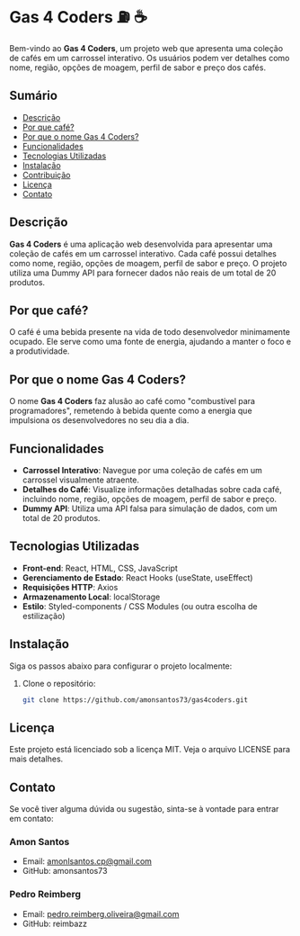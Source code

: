# Gas 4 Coders ⛽ ☕

Bem-vindo ao **Gas 4 Coders**, um projeto web que apresenta uma coleção de cafés em um carrossel interativo. Os usuários podem ver detalhes como nome, região, opções de moagem, perfil de sabor e preço dos cafés.

## Sumário

- [Descrição](#descrição)
- [Por que café?](#por-que-café)
- [Por que o nome Gas 4 Coders?](#por-que-o-nome-gas-4-coders)
- [Funcionalidades](#funcionalidades)
- [Tecnologias Utilizadas](#tecnologias-utilizadas)
- [Instalação](#instalação)
- [Contribuição](#contribuição)
- [Licença](#licença)
- [Contato](#contato)

## Descrição

**Gas 4 Coders** é uma aplicação web desenvolvida para apresentar uma coleção de cafés em um carrossel interativo. Cada café possui detalhes como nome, região, opções de moagem, perfil de sabor e preço. O projeto utiliza uma Dummy API para fornecer dados não reais de um total de 20 produtos.

## Por que café?

O café é uma bebida presente na vida de todo desenvolvedor minimamente ocupado. Ele serve como uma fonte de energia, ajudando a manter o foco e a produtividade.

## Por que o nome Gas 4 Coders?

O nome **Gas 4 Coders** faz alusão ao café como "combustível para programadores", remetendo à bebida quente como a energia que impulsiona os desenvolvedores no seu dia a dia.

## Funcionalidades

- **Carrossel Interativo**: Navegue por uma coleção de cafés em um carrossel visualmente atraente.
- **Detalhes do Café**: Visualize informações detalhadas sobre cada café, incluindo nome, região, opções de moagem, perfil de sabor e preço.
- **Dummy API**: Utiliza uma API falsa para simulação de dados, com um total de 20 produtos.

## Tecnologias Utilizadas

- **Front-end**: React, HTML, CSS, JavaScript
- **Gerenciamento de Estado**: React Hooks (useState, useEffect)
- **Requisições HTTP**: Axios
- **Armazenamento Local**: localStorage
- **Estilo**: Styled-components / CSS Modules (ou outra escolha de estilização)

## Instalação

Siga os passos abaixo para configurar o projeto localmente:

1. Clone o repositório:
   ```bash
   git clone https://github.com/amonsantos73/gas4coders.git
## Licença
Este projeto está licenciado sob a licença MIT. Veja o arquivo LICENSE para mais detalhes.

## Contato
Se você tiver alguma dúvida ou sugestão, sinta-se à vontade para entrar em contato:

 ### Amon Santos

* Email: amonlsantos.cp@gmail.com
* GitHub: amonsantos73
### Pedro Reimberg

* Email: pedro.reimberg.oliveira@gmail.com
* GitHub: reimbazz
